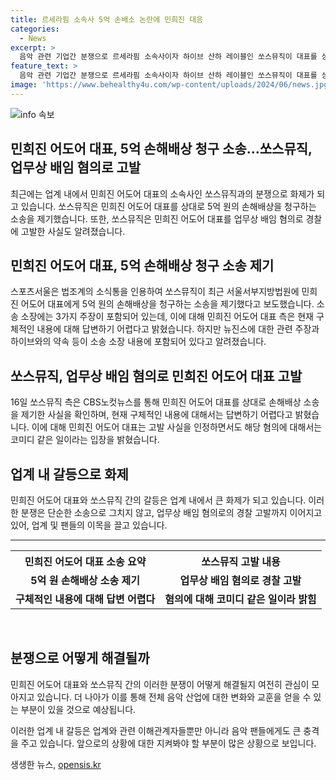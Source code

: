 ```yaml
---
title: 르세라핌 소속사 5억 손배소 논란에 민희진 대응
categories:
  - News
excerpt: >
  음악 관련 기업간 분쟁으로 르세라핌 소속사이자 하이브 산하 레이블인 쏘스뮤직이 대표를 상대로 5억 원 손해배상 청구 소송을 제기했다. 소송 소장에는 민 대표의 행동과 관련된 주장들이 포함되어 있으며, 쏘스뮤직은 소송을 제기했음을 확인했지만 구체적인 내용에 대해 언급하지 않았다. 민 대표는 이에 대해 하이브의 행동을 비판하며 경찰조사를 받은 후 업무상 배임은 말이 안 된다며 입장을 밝혔다.
feature_text: >
  음악 관련 기업간 분쟁으로 르세라핌 소속사이자 하이브 산하 레이블인 쏘스뮤직이 대표를 상대로 5억 원 손해배상 청구 소송을 제기했다. 소송 소장에는 민 대표의 행동과 관련된 주장들이 포함되어 있으며, 쏘스뮤직은 소송을 제기했음을 확인했지만 구체적인 내용에 대해 언급하지 않았다. 민 대표는 이에 대해 하이브의 행동을 비판하며 경찰조사를 받은 후 업무상 배임은 말이 안 된다며 입장을 밝혔다.
image: 'https://www.behealthy4u.com/wp-content/uploads/2024/06/news.jpg'
---
```


<p><img src="https://www.behealthy4u.com/wp-content/uploads/2024/06/news.jpg" alt="info 속보" /></p>

<h2>민희진 어도어 대표, 5억 손해배상 청구 소송…쏘스뮤직, 업무상 배임 혐의로 고발</h2>

<p data-ke-size="size16">최근에는 업계 내에서 민희진 어도어 대표의 소속사인 쏘스뮤직과의 분쟁으로 화제가 되고 있습니다. 쏘스뮤직은 민희진 어도어 대표를 상대로 5억 원의 손해배상을 청구하는 소송을 제기했습니다. 또한, 쏘스뮤직은 민희진 어도어 대표를 업무상 배임 혐의로 경찰에 고발한 사실도 알려졌습니다.</p>

<h2 data-ke-size="size26">민희진 어도어 대표, 5억 손해배상 청구 소송 제기</h2>

<p data-ke-size="size16">스포츠서울은 법조계의 소식통을 인용하여 쏘스뮤직이 최근 서울서부지방법원에 민희진 어도어 대표에게 5억 원의 손해배상을 청구하는 소송을 제기했다고 보도했습니다. 소송 소장에는 3가지 주장이 포함되어 있는데, 이에 대해 민희진 어도어 대표 측은 현재 구체적인 내용에 대해 답변하기 어렵다고 밝혔습니다. 하지만 뉴진스에 대한 관련 주장과 하이브와의 약속 등이 소송 소장 내용에 포함되어 있다고 알려졌습니다.</p>

<h2 data-ke-size="size26">쏘스뮤직, 업무상 배임 혐의로 민희진 어도어 대표 고발</h2>

<p data-ke-size="size16">16일 쏘스뮤직 측은 CBS노컷뉴스를 통해 민희진 어도어 대표를 상대로 손해배상 소송을 제기한 사실을 확인하며, 현재 구체적인 내용에 대해서는 답변하기 어렵다고 밝혔습니다. 이에 대해 민희진 어도어 대표는 고발 사실을 인정하면서도 해당 혐의에 대해서는 코미디 같은 일이라는 입장을 밝혔습니다.</p>

<h2 data-ke-size="size26">업계 내 갈등으로 화제</h2>

<p data-ke-size="size16">민희진 어도어 대표와 쏘스뮤직 간의 갈등은 업계 내에서 큰 화제가 되고 있습니다. 이러한 분쟁은 단순한 소송으로 그치지 않고, 업무상 배임 혐의로의 경찰 고발까지 이어지고 있어, 업계 및 팬들의 이목을 끌고 있습니다.</p>

<hr>

<table>
    <tr>
        <th style="text-align: center; height: 17px;"><b>민희진 어도어 대표 소송 요약</b></th>
        <th style="text-align: center; height: 17px;"><b>쏘스뮤직 고발 내용</b></th>
    </tr>
    <tr>
        <td style="text-align: center; height: 17px;"><b>5억 원 손해배상 소송 제기</b></td>
        <td style="text-align: center; height: 17px;"><b>업무상 배임 혐의로 경찰 고발</b></td>
    </tr>
    <tr>
        <td style="text-align: center; height: 17px;"><b>구체적인 내용에 대해 답변 어렵다</b></td>
        <td style="text-align: center; height: 17px;"><b>혐의에 대해 코미디 같은 일이라 밝힘</b></td>
    </tr>
</table>

<p data-ke-size="size16">&nbsp;</p>

<h2 data-ke-size="size26">분쟁으로 어떻게 해결될까</h2>

<p data-ke-size="size16">민희진 어도어 대표와 쏘스뮤직 간의 이러한 분쟁이 어떻게 해결될지 여전히 관심이 모아지고 있습니다. 더 나아가 이를 통해 전체 음악 산업에 대한 변화와 교훈을 얻을 수 있는 부분이 있을 것으로 예상됩니다.</p>

<p>이러한 업계 내 갈등은 업계와 관련 이해관계자들뿐만 아니라 음악 팬들에게도 큰 충격을 주고 있습니다. 앞으로의 상황에 대한 지켜봐야 할 부분이 많은 상황으로 보입니다.</p>
생생한 뉴스, <a href="https://opensis.kr" rel="dofollow">opensis.kr</a>


